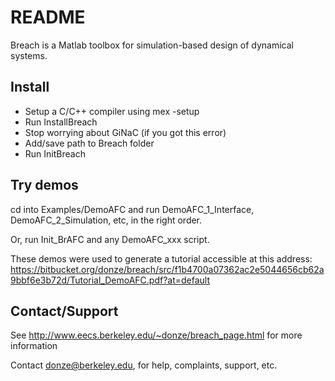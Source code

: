 # README #

Breach is a Matlab toolbox for simulation-based design of dynamical systems.

## Install
- Setup a C/C++ compiler using mex -setup
- Run InstallBreach
- Stop worrying about GiNaC (if you got this error)
- Add/save path to Breach folder 
- Run InitBreach 

## Try demos

cd into Examples/DemoAFC and run DemoAFC\_1\_Interface, DemoAFC\_2\_Simulation, etc, in the right order.

Or, run Init\_BrAFC and any DemoAFC\_xxx script.

These demos were used to generate a tutorial accessible at this address: https://bitbucket.org/donze/breach/src/f1b4700a07362ac2e5044656cb62a9bbf6e3b72d/Tutorial_DemoAFC.pdf?at=default


## Contact/Support

See http://www.eecs.berkeley.edu/~donze/breach_page.html for more information

Contact donze@berkeley.edu, for help, complaints, support, etc. 
